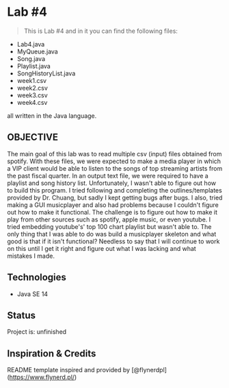# Lab #4
> This is Lab #4 and in it you can find the following files:
- Lab4.java
- MyQueue.java
- Song.java
- Playlist.java
- SongHistoryList.java
- week1.csv
- week2.csv
- week3.csv
- week4.csv
<p>all written in the Java language.</p>

## OBJECTIVE
The main goal of this lab was to read multiple csv (input) files obtained from 
spotify. With these files, we were expected to make a media player in which a VIP 
client would be able to listen to the songs of top streaming artists from the past
fiscal quarter. In an output text file, we were required to have a playlist and
song history list. Unfortunately, I wasn't able to figure out how to build this
program. I tried following and completing the outlines/templates provided by Dr.
Chuang, but sadly I kept getting bugs after bugs. I also, tried making a GUI 
musicplayer and also had problems because I couldn't figure out how to make it
functional. The challenge is to figure out how to make it play from other sources
such as spotify, apple music, or even youtube. I tried embedding youtube's' top 100
chart playlist but wasn't able to. The only thing that I was able to do was build
a musicplayer skeleton and what good is that if it isn't functional? Needless to 
say that I will continue to work on this until I get it right and figure out what
I was lacking and what mistakes I made.

## Technologies
* Java SE 14

## Status
Project is: unfinished

## Inspiration & Credits
README template inspired and provided by [@flynerdpl] (https://www.flynerd.pl/)